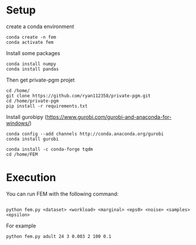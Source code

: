 # Setup 
create a conda environment 
````
conda create -n fem
conda activate fem
````
Install some packages 
```
conda install numpy 
conda install pandas
```

Then get private-pgm projet
```
cd /home/
git clone https://github.com/ryan112358/private-pgm.git
cd /home/private-pgm
pip install -r requirements.txt
```

Install gurobipy (https://www.gurobi.com/gurobi-and-anaconda-for-windows/)
````
conda config --add channels http://conda.anaconda.org/gurobi
conda install gurobi
````

````
conda install -c conda-forge tqdm
cd /home/FEM
````

# Execution
You can run FEM with the following command:
```

python fem.py <dataset> <workload> <marginal> <eps0> <noise> <samples> <epsilon> 
```
For example
````
python fem.py adult 24 3 0.003 2 100 0.1
````
